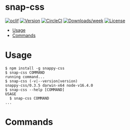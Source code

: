 snap-css
========



[![oclif](https://img.shields.io/badge/cli-oclif-brightgreen.svg)](https://oclif.io)
[![Version](https://img.shields.io/npm/v/snap-css.svg)](https://npmjs.org/package/snap-css)
[![CircleCI](https://circleci.com/gh/AAiT-Final-Project/SnapCSS/tree/master.svg?style=shield)](https://circleci.com/gh/AAiT-Final-Project/SnapCSS/tree/master)
[![Downloads/week](https://img.shields.io/npm/dw/snap-css.svg)](https://npmjs.org/package/snap-css)
[![License](https://img.shields.io/npm/l/snap-css.svg)](https://github.com/AAiT-Final-Project/SnapCSS/blob/master/package.json)

<!-- toc -->
* [Usage](#usage)
* [Commands](#commands)
<!-- tocstop -->
# Usage
<!-- usage -->
```sh-session
$ npm install -g snappy-css
$ snap-css COMMAND
running command...
$ snap-css (-v|--version|version)
snappy-css/0.3.5 darwin-x64 node-v16.4.0
$ snap-css --help [COMMAND]
USAGE
  $ snap-css COMMAND
...
```
<!-- usagestop -->
# Commands
<!-- commands -->

<!-- commandsstop -->
